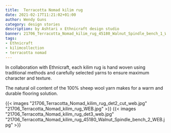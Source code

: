 ```yaml
---
title:  Terracotta Nomad kilim rug
date: 2021-02-17T11:21:02+01:00
author: Wendy Guns
category: design stories
description: by Ashtari x Ethnicraft design studio
banner: 21706_Terracotta_Nomad_kilim_rug_45180_Walnut_Spindle_bench_1_WEB.jpg
tags:
- Ethnicraft
- kilimcollection
- terracotta nomad
---
```


In collaboration with Ethnicraft, each kilim rug is hand woven using traditional methods and carefully selected yarns to ensure maximum character and texture.
<!--more-->

The natural oil content of the 100% sheep wool yarn makes for a warm and durable flooring solution.

{{< images "21706_Terracotta_Nomad_kilim_rug_det2_cut_web.jpg" "21706_Terracotta_Nomad_kilim_rug_WEB.jpg" >}}
{{< images "21706_Terracotta_Nomad_kilim_rug_det3_web.jpg" "21706_Terracotta_Nomad_kilim_rug_45180_Walnut_Spindle_bench_2_WEB.jpg" >}}

